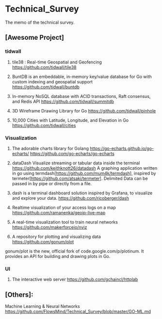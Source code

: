 # Technical_Survey
The memo of the technical survey.


## [Awesome Project]

### tidwall

1. tile38 : Real-time Geospatial and Geofencing
https://github.com/tidwall/tile38

2. BuntDB is an embeddable, in-memory key/value database for Go with custom indexing and geospatial support
https://github.com/tidwall/buntdb

3. In-memory NoSQL database with ACID transactions, Raft consensus, and Redis API
https://github.com/tidwall/summitdb

4. 3D Wireframe Drawing Library for Go 
https://github.com/tidwall/pinhole

5. 10,000 Cities with Latitude, Longitude, and Elevation in Go
https://github.com/tidwall/cities


### Visualization
1. The adorable charts library for Golang https://go-echarts.github.io/go-echarts/
https://github.com/go-echarts/go-echarts

2. dataDash Visualize streaming or tabular data inside the terminal
https://github.com/keithknott26/datadash
A graphing application written in go using termdash[https://github.com/mum4k/termdash], inspired by termeter[https://github.com/atsaki/termeter]. Delimited Data can be passed in by pipe or directly from a file.

3. dash is a terminal dashboard solution inspired by Grafana, to visualize and explore your data.
https://github.com/ricoberger/dash

4. Realtime visualization of your access logs on a map
https://github.com/ramanenka/geoip-live-map

5. A real-time visualization tool to train neural networks
https://github.com/makerforceio/nviz

6. A repository for plotting and visualizing data
https://github.com/gonum/plot

gonum/plot is the new, official fork of code.google.com/p/plotinum. It provides an API for building and drawing plots in Go.

### UI
1. The interactive web server
https://github.com/gchaincl/httplab


## [Others]:
Machine Learning & Neural Networks
https://github.com/FlowsMind/Technical_Survey/blob/master/GO-ML.md

